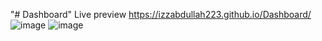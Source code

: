 "# Dashboard" 
Live preview https://izzabdullah223.github.io/Dashboard/
![image](https://github.com/user-attachments/assets/d6417daf-f52e-4d48-8bcb-3eeeaca35ccc)
![image](https://github.com/user-attachments/assets/4e90488f-b168-4705-acda-76f3c96df2df)

